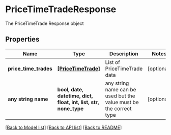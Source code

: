 # PriceTimeTradeResponse

The PriceTimeTrade Response object

## Properties
Name | Type | Description | Notes
------------ | ------------- | ------------- | -------------
**price_time_trades** | [**[PriceTimeTrade]**](PriceTimeTrade.md) | List of PriceTimeTrade data | [optional] 
**any string name** | **bool, date, datetime, dict, float, int, list, str, none_type** | any string name can be used but the value must be the correct type | [optional]

[[Back to Model list]](../README.md#documentation-for-models) [[Back to API list]](../README.md#documentation-for-api-endpoints) [[Back to README]](../README.md)


